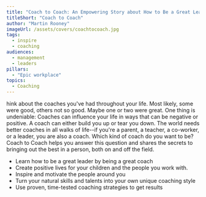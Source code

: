 ```yaml
---
title: "Coach to Coach: An Empowering Story about How to Be a Great Leader" 
titleShort: "Coach to Coach"
author: "Martin Rooney"
imageUrl: /assets/covers/coachtocoach.jpg
tags:
  - inspire
  - coaching
audiences: 
  - management
  - leaders
pillars:
  - "Epic workplace"
topics:
  - Coaching
---
```


hink about the coaches you've had throughout your life. Most likely, some were good, others not so good. Maybe one or two were great. One thing is undeniable: Coaches can influence your life in ways that can be negative or positive. A coach can either build you up or tear you down. The world needs better coaches in all walks of life--if you're a parent, a teacher, a co-worker, or a leader, you are also a coach. Which kind of coach do you want to be? Coach to Coach helps you answer this question and shares the secrets to bringing out the best in a person, both on and off the field.

* Learn how to be a great leader by being a great coach 
* Create positive lives for your children and the people you work with. 
* Inspire and motivate the people around you 
* Turn your natural skills and talents into your own unique coaching style 
* Use proven, time-tested coaching strategies to get results 
